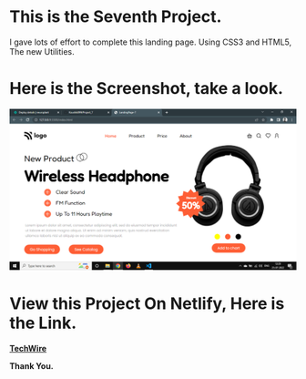 # This is the Seventh Project.

I gave lots of effort to complete this landing page. Using CSS3 and HTML5, The new Utilities.

# Here is the Screenshot, take a look.

![Project-07](Overview.png)

# View this Project On Netlify, Here is the Link.

**[TechWire](https://techwire.netlify.app/)**

**Thank You.**

